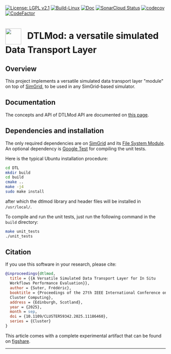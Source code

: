 [![License: LGPL v2.1](https://img.shields.io/badge/License-LGPL_v2.1-blue.svg)](https://www.gnu.org/licenses/lgpl-2.1)
[![Build-Linux](https://github.com/simgrid/DTLMod/actions/workflows/build.yml/badge.svg)](https://github.com/simgrid/DTLMod/actions/workflows/build.yml)
[![Doc](https://readthedocs.org/projects/pip/badge/?version=stable)](https://simgrid.github.io/DTLMod/)
[![SonarCloud Status](https://sonarcloud.io/api/project_badges/measure?project=simgrid_dtlmod&metric=alert_status)](https://sonarcloud.io/summary/new_code/?id=simgrid_dtlmod)
[![codecov](https://codecov.io/gh/simgrid/DTLMod/graph/badge.svg?token=6x9KmpEvpS)](https://codecov.io/gh/simgrid/DTLMod)
[![CodeFactor](https://www.codefactor.io/repository/github/simgrid/DTLMod/badge)](https://www.codefactor.io/repository/github/simgrid/DTLMod)

# <img src="path/to/logo.png" width="50" style="vertical-align: middle; margin-right:12px;"> DTLMod: a versatile simulated Data Transport Layer

## Overview
This project implements a versatile simulated data transport layer "module" on top of
[SimGrid](https://simgrid.frama.io/simgrid/), to be used in any SimGrid-based simulator.

## Documentation

The concepts and API of DTLMod API are documented on [this page](https://simgrid.github.io/DTLMod/).

## Dependencies and installation

The only required dependencies are on [SimGrid](https://simgrid.frama.io/simgrid/) and its
[File System Module](https://github.com/simgrid/file-system-module). An optional dependency
is [Google Test](https://github.com/google/googletest) for compiling the unit tests.

Here is the typical Ubuntu installation procedure:

```bash
cd DTL
mkdir build
cd build
cmake ..
make -j4
sudo make install
```

after which the dtlmod library and header files will be installed in `/usr/local/`.

To compile and run the unit tests, just run the following command in the `build` directory:

```bash
make unit_tests
./unit_tests
```

## Citation

If you use this software in your research, please cite:
```bibtex
@inproceedings{dtlmod,
  title = {{A Versatile Simulated Data Transport Layer for In Situ
  Workflows Performance Evaluation}},
  author = {Suter, Frédéric},
  booktitle = {Proceedings of the 27th IEEE International Conference on
  Cluster Computing},
  address = {Edinburgh, Scotland},
  year = {2025},
  month = sep,
  doi = {10.1109/CLUSTER59342.2025.11186460},
  series = {Cluster}
}
```

This article comes with a complete experimental artifact that can be
found on [figshare](https://doi.org/10.6084/m9.figshare.28872509.v1).

---
